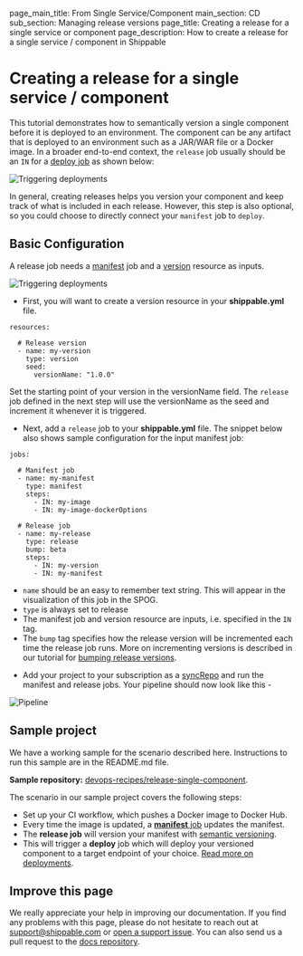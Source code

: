 page_main_title: From Single Service/Component
main_section: CD
sub_section: Managing release versions
page_title: Creating a release for a single service or component
page_description: How to create a release for a single service / component in Shippable

# Creating a release for a single service / component

This tutorial demonstrates how to semantically version a single component before it is deployed to an environment. The component can be any artifact that is deployed to an environment such as a JAR/WAR file or a Docker image. In a broader end-to-end context, the `release` job usually should be an `IN` for a [deploy job](/platform/workflow/job/deploy/) as shown below:

<img src="/images/release/release-job-context.png" alt="Triggering deployments" style="vertical-align: middle;display: block;margin-left: auto;margin-right: auto;"/>

In general, creating releases helps you version your component and keep track of what is included in each release. However, this step is also optional, so you could choose to directly connect your `manifest` job to `deploy`.

## Basic Configuration

A release job needs a [manifest](/platform/workflow/job/manifest/) job and a [version](/platform/workflow/resource/version/) resource as inputs.

<img src="/images/release/release-inputs.png" alt="Triggering deployments" style="vertical-align: middle;display: block;margin-left: auto;margin-right: auto;"/>

- First, you will want to create a version resource in your **shippable.yml** file.

```
resources:

  # Release version
  - name: my-version
    type: version
    seed:
      versionName: "1.0.0"
```
Set the starting point of your version in the versionName field. The `release` job defined in the next step will use the versionName as the seed and increment it whenever it is triggered.  

- Next, add a `release` job to your **shippable.yml** file. The snippet below also shows sample configuration for the input manifest job:

```
jobs:

  # Manifest job
  - name: my-manifest
    type: manifest
    steps:
      - IN: my-image
      - IN: my-image-dockerOptions

  # Release job
  - name: my-release
    type: release
    bump: beta
    steps:
      - IN: my-version
      - IN: my-manifest
```

* `name` should be an easy to remember text string. This will appear in the visualization of this job in the SPOG.
* `type` is always set to release
* The manifest job and version resource are inputs, i.e. specified in the `IN` tag.
* The `bump` tag specifies how the release version will be incremented each time the release job runs. More on incrementing versions is described in our tutorial for [bumping release versions](increment-version-number/).

- Add your project to your subscription as a [syncRepo](/platform/workflow/resource/syncrepo/) and run the manifest and release jobs. Your pipeline should now look like this -

![Pipeline](https://raw.githubusercontent.com/devops-recipes/release-single-component/master/public/resources/images/pipeline-view.png)


## Sample project

We have a working sample for the scenario described here. Instructions to run this sample are in the README.md file.

**Sample repository:**  [devops-recipes/release-single-component](https://github.com/devops-recipes/release-single-component).

The scenario in our sample project covers the following steps:

- Set up your CI workflow, which pushes a Docker image to Docker Hub.
- Every time the image is updated, a [**manifest** job](/platform/workflow/job/manifest/) updates the manifest.
- The **release job** will version your manifest with [semantic versioning](http://semver.org/).
- This will trigger a **deploy** job which will deploy your versioned component to a target endpoint of your choice. [Read more on deployments](/deploy/continuous-delivery/).

## Improve this page

We really appreciate your help in improving our documentation. If you find any problems with this page, please do not hesitate to reach out at [support@shippable.com](mailto:support@shippable.com) or [open a support issue](https://www.github.com/Shippable/support/issues). You can also send us a pull request to the [docs repository](https://www.github.com/Shippable/docs).
